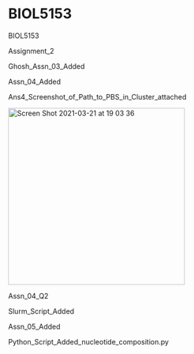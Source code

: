 # BIOL5153
BIOL5153 

Assignment_2


Ghosh_Assn_03_Added


Assn_04_Added

Ans4_Screenshot_of_Path_to_PBS_in_Cluster_attached

<img width="358" alt="Screen Shot 2021-03-21 at 19 03 36" src="https://user-images.githubusercontent.com/79120683/111928690-59171a80-8a82-11eb-85a2-99aab1863e3a.png">

Assn_04_Q2

Slurm_Script_Added

Assn_05_Added

Python_Script_Added_nucleotide_composition.py
